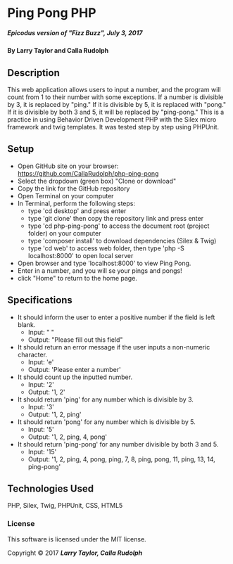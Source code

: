 
# Ping Pong PHP
##### _Epicodus version of "Fizz Buzz", July 3, 2017_

#### By Larry Taylor and Calla Rudolph

## Description

This web application allows users to input a number, and the program will count from 1 to their number with some exceptions. If a number is divisible by 3, it is replaced by "ping." If it is divisible by 5, it is replaced with "pong." If it is divisible by both 3 and 5, it will be replaced by "ping-pong." This is a practice in using Behavior Driven Development PHP with the Silex micro framework and twig templates. It was tested step by step using PHPUnit.

## Setup

* Open GitHub site on your browser: https://github.com/CallaRudolph/php-ping-pong
* Select the dropdown (green box) "Clone or download"
* Copy the link for the GitHub repository
* Open Terminal on your computer
* In Terminal, perform the following steps:
    * type 'cd desktop' and press enter
    * type 'git clone' then copy the repository link and press enter
    * type 'cd php-ping-pong' to access the document root (project folder) on your computer
    * type 'composer install' to download dependencies (Silex & Twig)
    * type 'cd web' to access web folder, then type 'php -S localhost:8000' to open local server
* Open browser and type 'localhost:8000' to view Ping Pong.
* Enter in a number, and you will se your pings and pongs!
* click "Home" to return to the home page.

## Specifications
* It should inform the user to enter a positive number if the field is left blank.
    * Input: " "
    * Output: "Please fill out this field"
* It should return an error message if the user inputs a non-numeric character.
    * Input: 'e'
    * Output: 'Please enter a number'
* It should count up the inputted number.
    * Input: '2'
    * Output: '1, 2'
* It should return 'ping' for any number which is divisible by 3.
    * Input: '3'
    * Output: '1, 2, ping'
* It should return 'pong' for any number which is divisible by 5.
    * Input: '5'
    * Output: '1, 2, ping, 4, pong'
* It should return 'ping-pong' for any number divisible by both 3 and 5.
    * Input: '15'
    * Output: '1, 2, ping, 4, pong, ping, 7, 8, ping, pong, 11, ping, 13, 14, ping-pong'

## Technologies Used

PHP, Silex, Twig, PHPUnit, CSS, HTML5

### License
This software is licensed under the MIT license.

Copyright &copy; 2017 **_Larry Taylor, Calla Rudolph_**
